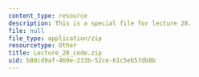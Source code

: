```yaml
---
content_type: resource
description: This is a special file for lecture 28.
file: null
file_type: application/zip
resourcetype: Other
title: Lecture_28_code.zip
uid: b88cd9af-469e-233b-52ce-61c5eb57db8b
---
```

